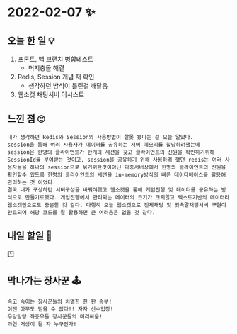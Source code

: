 # 2022-02-07 ✨

## 오늘 한 일 💡

1. 프론트, 백 브랜치 병합테스트
	+ 머지충돌 해결
2. Redis, Session 개념 재 확인
	+ 생각하던 방식이 틀린걸 깨달음
3. 웹소캣 채팅서버 어시스트



## 느낀 점 🙄
```
내가 생각하던 Redis와 Session의 사용방법이 잘못 됐다는 걸 오늘 알았다.  
session을 통해 여러 사용자가 데이터를 공유하는 서버 메모리를 할당하려했는데  
session은 한명의 클라이언트가 한개의 세션을 갖고 클라이언트의 신원을 확인하기위해  
SessionId를 부여받는 것이고, session을 공유하기 위해 사용하려 했던 redis는 여러 사용자들을 하나의 session으로 묶기위한것이아닌 다중서버상에서 한명의 클라이언트의 신원을 확인할수 있도록 한명의 클라이언트의 세션을 in-memory방식의 빠른 데이터베이스를 활용해 관리하는 것 이었다.  
결국 내가 구상하던 서버구성을 바꿔야했고 웹소켓을 통해 게임진행 및 데이터를 공유하는 방식으로 만들기로했다. 게임진행에서 관리되는 데이터의 크기가 크지않고 텍스트기반의 데이터라 웹소켓만으로도 충분할 것 같다. 다행히 오늘 웹소켓으로 전체채팅 및 귓속말채팅서버 구현이 완료되어 해당 코드를 잘 활용하면 큰 어려움은 없을 것 같다.
```
## 내일 할일 🧐
1️⃣ 



## 막나가는 장사꾼 🕹

```
속고 속이는 장사꾼들의 치열한 한 판 승부!
이젠 아무도 믿을 수 없다!! 자자 선수입장!
우당탕탕 좌충우돌 장사꾼들의 머리싸움!
과연 거상이 될 자 누구인가!
```

